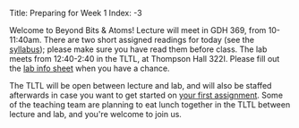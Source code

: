 Title: Preparing for Week 1
Index: -3

Welcome to Beyond Bits & Atoms! Lecture will meet in GDH 369, from 10-11:40am. There are two short assigned readings for today (see the [syllabus]({filename}/pages/syllabus.html)); please make sure you have read them before class. The lab meets from 12:40-2:40 in the TLTL, at Thompson Hall 322I. Please fill out the [lab info sheet]({filename}/logistics/lab_info_sheet.md) when you have a chance. 

The TLTL will be open between lecture and lab, and will also be staffed afterwards in case you want to get started on [your first assignment]({filename}/assignments/omni-animal.md). Some of the teaching team are planning to eat lunch together in the TLTL between lecture and lab, and you're welcome to join us. 
